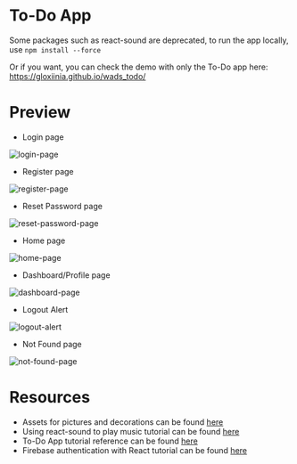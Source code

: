 # To-Do App 

Some packages such as react-sound are deprecated, to run the app locally, use ```npm install --force```

Or if you want, you can check the demo with only the To-Do app here: https://gloxiinia.github.io/wads_todo/

# Preview
- Login page

![login-page](https://user-images.githubusercontent.com/91533469/225962067-956d8b8f-15f2-4b84-b592-87a805c3b316.png)

- Register page

![register-page](https://user-images.githubusercontent.com/91533469/225962179-cf88db57-54d3-4712-9f46-aea835443116.png)

- Reset Password page

![reset-password-page](https://user-images.githubusercontent.com/91533469/225962157-43fb9940-3681-479e-a21b-49a75fbba551.png)

- Home page

![home-page](https://user-images.githubusercontent.com/91533469/225962117-ae325a58-2513-4f04-9012-18e2ca4430c1.png)

- Dashboard/Profile page

![dashboard-page](https://user-images.githubusercontent.com/91533469/225962136-a4c1be1a-54a5-4b72-a2a4-355cef776412.png)

- Logout Alert

![logout-alert](https://user-images.githubusercontent.com/91533469/225962199-992ac6f8-8c26-4c14-a3c6-ea990bfa20a8.png)

- Not Found page

![not-found-page](https://user-images.githubusercontent.com/91533469/225962187-3d76902a-a443-4218-abc6-d6e74ac7a9f2.png)

# Resources

* Assets for pictures and decorations can be found [here](https://www.spriters-resource.com/playstation_3/persona5/)
* Using react-sound to play music tutorial can be found [here](https://dev.to/daveguz97/adding-sound-to-a-react-project-51m3)
* To-Do App tutorial reference can be found [here](https://www.youtube.com/watch?v=pCA4qpQDZD8)
* Firebase authentication with React tutorial can be found [here](https://blog.logrocket.com/user-authentication-firebase-react-apps/)

